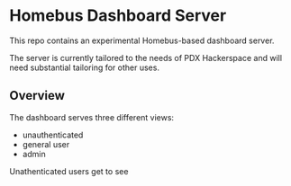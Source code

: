 # Homebus Dashboard Server

This repo contains an experimental Homebus-based dashboard server.

The server is currently tailored to the needs of PDX Hackerspace and will need substantial tailoring for other uses.

## Overview

The dashboard serves three different views:
- unauthenticated
- general user
- admin

Unathenticated users get to see 
